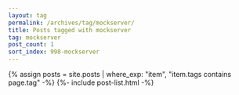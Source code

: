 ```yaml
---
layout: tag
permalink: /archives/tag/mockserver/
title: Posts tagged with mockserver
tag: mockserver
post_count: 1
sort_index: 998-mockserver
---
```

{% assign posts = site.posts | where_exp: "item", "item.tags contains page.tag" -%}
{%- include post-list.html -%}
